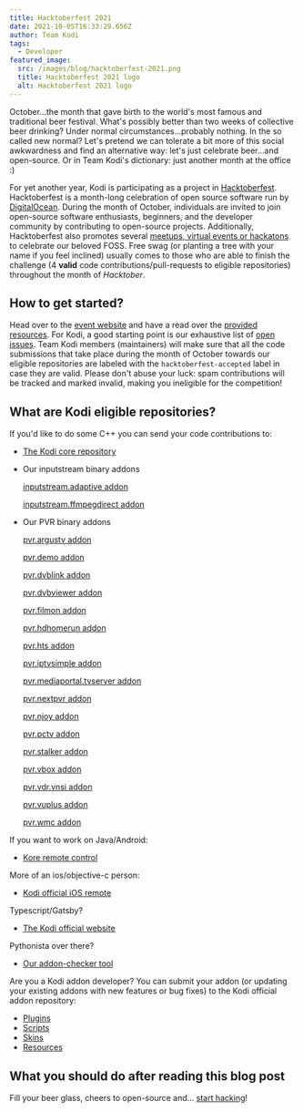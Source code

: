 ```yaml
---
title: Hacktoberfest 2021
date: 2021-10-05T16:33:29.656Z
author: Team Kodi
tags:
  - Developer
featured_image:
  src: /images/blog/hacktoberfest-2021.png
  title: Hacktoberfest 2021 logo
  alt: Hacktoberfest 2021 logo
---
```

October...the month that gave birth to the world's most famous and traditional beer festival. What's possibly better than two weeks of collective beer drinking? Under normal circumstances...probably nothing. In the so called new normal? Let's pretend we can tolerate a bit more of this social awkwardness and find an alternative way: let's just celebrate beer...and open-source. Or in Team Kodi's dictionary: just another month at the office :)

For yet another year, Kodi is participating as a project in [Hacktoberfest](https://hacktoberfest.digitalocean.com/). Hacktoberfest is a month-long celebration of open source software run by [DigitalOcean](https://www.digitalocean.com/). During the month of October, individuals are invited to join open-source software enthusiasts, beginners, and the developer community by contributing to open-source projects.  Additionally, Hacktoberfest also promotes several [meetups, virtual events or hackatons](https://hacktoberfest.digitalocean.com/events) to celebrate our beloved FOSS. Free swag (or planting a tree with your name if you feel inclined) usually comes to those who are able to finish the challenge (4 **valid** code contributions/pull-requests to eligible repositories) throughout the month of *Hacktober*.

## How to get started?

Head over to the [event website](https://hacktoberfest.digitalocean.com) and have a read over the [provided resources](https://hacktoberfest.digitalocean.com/resources). For Kodi, a good starting point is our exhaustive list of [open issues](https://github.com/xbmc/xbmc/issues). Team Kodi members (maintainers) will make sure that all the code submissions that take place during the month of October towards our eligible repositories are labeled with the `hacktoberfest-accepted` label in case they are valid. Please don't abuse your luck: spam contributions will be tracked and marked invalid, making you ineligible for the competition!

## What are Kodi eligible repositories?

If you'd like to do some C++ you can send your code contributions to:

* [The Kodi core repository](https://github.com/xbmc/xbmc)

* Our inputstream binary addons

  [inputstream.adaptive addon](https://github.com/xbmc/inputstream.adaptive)

  [inputstream.ffmpegdirect addon](https://github.com/xbmc/inputstream.ffmpegdirect)

* Our PVR binary addons

  [pvr.argustv addon](https://github.com/kodi-pvr/pvr.argustv)

  [pvr.demo addon](https://github.com/kodi-pvr/pvr.demo)

  [pvr.dvblink addon](https://github.com/kodi-pvr/pvr.dvblink)

  [pvr.dvbviewer addon](https://github.com/kodi-pvr/pvr.dvbviewer)

  [pvr.filmon addon](https://github.com/kodi-pvr/pvr.filmon)

  [pvr.hdhomerun addon](https://github.com/kodi-pvr/pvr.hdhomerun)

  [pvr.hts addon](https://github.com/kodi-pvr/pvr.hts)

  [pvr.iptvsimple addon](https://github.com/kodi-pvr/pvr.iptvsimple)

  [pvr.mediaportal.tvserver addon](https://github.com/kodi-pvr/pvr.mediaportal.tvserver)

  [pvr.nextpvr addon](https://github.com/kodi-pvr/pvr.nextpvr)

  [pvr.njoy addon](https://github.com/kodi-pvr/pvr.njoy)

  [pvr.pctv addon](https://github.com/kodi-pvr/pvr.pctv)

  [pvr.stalker addon](https://github.com/kodi-pvr/pvr.stalker)

  [pvr.vbox addon](https://github.com/kodi-pvr/pvr.vbox)

  [pvr.vdr.vnsi addon](https://github.com/kodi-pvr/pvr.vdr.vnsi)

  [pvr.vuplus addon](https://github.com/kodi-pvr/pvr.vuplus)

  [pvr.wmc addon](https://github.com/kodi-pvr/pvr.wmc)

If you want to work on Java/Android:

* [Kore remote control](https://github.com/xbmc/Kore)

More of an ios/objective-c person:

* [Kodi official iOS remote](https://github.com/xbmc/Official-Kodi-Remote-iOS)

Typescript/Gatsby?

* [The Kodi official website](https://github.com/xbmc/kodi-tv)

Pythonista over there?

* [Our addon-checker tool](https://github.com/xbmc/addon-check)

Are you a Kodi addon developer? 
You can submit your addon (or updating your existing addons with new features or bug fixes) to the Kodi official addon repository:

* [Plugins](https://github.com/xbmc/repo-plugins)
* [Scripts](https://github.com/xbmc/repo-scripts)
* [Skins](https://github.com/xbmc/repo-skins)
* [Resources](https://github.com/xbmc/repo-resources)

## What you should do after reading this blog post

Fill your beer glass, cheers to open-source and... [start hacking](https://hacktoberfest.digitalocean.com/register)!